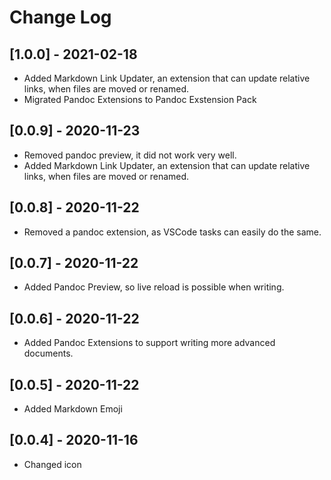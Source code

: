 # Change Log

## [1.0.0] - 2021-02-18

- Added Markdown Link Updater, an extension that can update relative links, when files are moved or renamed.
- Migrated Pandoc Extensions to Pandoc Exstension Pack

## [0.0.9] - 2020-11-23

- Removed pandoc preview, it did not work very well.
- Added Markdown Link Updater, an extension that can update relative links, when files are moved or renamed.

## [0.0.8] - 2020-11-22

- Removed a pandoc extension, as VSCode tasks can easily do the same.

## [0.0.7] - 2020-11-22

- Added Pandoc Preview, so live reload is possible when writing.

## [0.0.6] - 2020-11-22

- Added Pandoc Extensions to support writing more advanced documents.

## [0.0.5] - 2020-11-22

- Added Markdown Emoji

## [0.0.4] - 2020-11-16

- Changed icon
